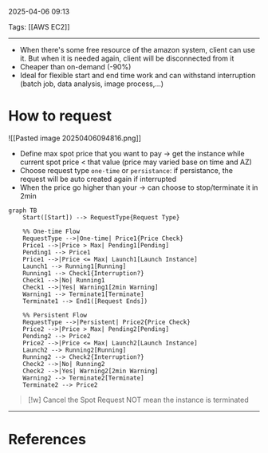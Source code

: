 2025-04-06 09:13

Tags: [[AWS EC2]]

---

- When there's some free resource of the amazon system, client can use it. But when it is needed again, client will be disconnected from it
- Cheaper than on-demand (-90%)
- Ideal for flexible start and end time work and can withstand interruption (batch job, data analysis, image process,...)

# How to request
![[Pasted image 20250406094816.png]]
- Define max spot price that you want to pay -> get the instance while current spot price < that value (price may varied base on time and AZ)
- Choose request type `one-time` or `persistance`: if persistance, the request will be auto created again if interrupted
- When the price go higher than your -> can choose to stop/terminate it in 2min

```mermaid
graph TB
    Start([Start]) --> RequestType{Request Type}
    
    %% One-time Flow
    RequestType -->|One-time| Price1{Price Check}
    Price1 -->|Price > Max| Pending1[Pending]
    Pending1 --> Price1
    Price1 -->|Price <= Max| Launch1[Launch Instance]
    Launch1 --> Running1[Running]
    Running1 --> Check1{Interruption?}
    Check1 -->|No| Running1
    Check1 -->|Yes| Warning1[2min Warning]
    Warning1 --> Terminate1[Terminate]
    Terminate1 --> End1([Request Ends])
    
    %% Persistent Flow
    RequestType -->|Persistent| Price2{Price Check}
    Price2 -->|Price > Max| Pending2[Pending]
    Pending2 --> Price2
    Price2 -->|Price <= Max| Launch2[Launch Instance]
    Launch2 --> Running2[Running]
    Running2 --> Check2{Interruption?}
    Check2 -->|No| Running2
    Check2 -->|Yes| Warning2[2min Warning]
    Warning2 --> Terminate2[Terminate]
    Terminate2 --> Price2
```

> [!w] Cancel the Spot Request NOT mean the instance is terminated


---
# References